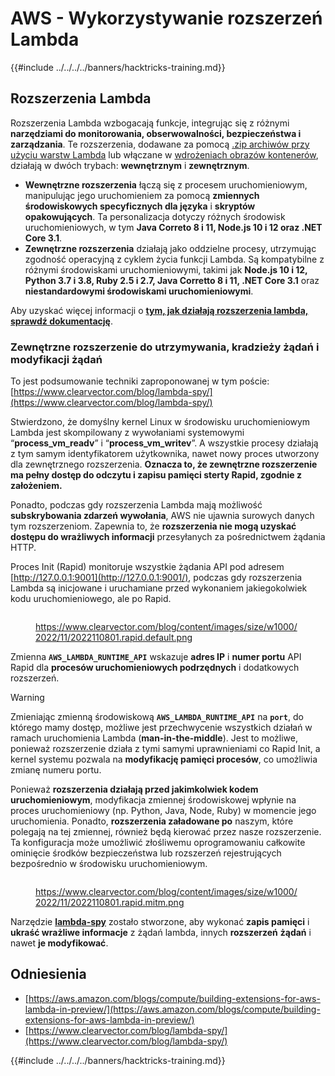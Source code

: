 # AWS - Wykorzystywanie rozszerzeń Lambda

{{#include ../../../../banners/hacktricks-training.md}}

## Rozszerzenia Lambda

Rozszerzenia Lambda wzbogacają funkcje, integrując się z różnymi **narzędziami do monitorowania, obserwowalności, bezpieczeństwa i zarządzania**. Te rozszerzenia, dodawane za pomocą [.zip archiwów przy użyciu warstw Lambda](https://docs.aws.amazon.com/lambda/latest/dg/configuration-layers.html) lub włączane w [wdrożeniach obrazów kontenerów](https://aws.amazon.com/blogs/compute/working-with-lambda-layers-and-extensions-in-container-images/), działają w dwóch trybach: **wewnętrznym** i **zewnętrznym**.

- **Wewnętrzne rozszerzenia** łączą się z procesem uruchomieniowym, manipulując jego uruchomieniem za pomocą **zmiennych środowiskowych specyficznych dla języka** i **skryptów opakowujących**. Ta personalizacja dotyczy różnych środowisk uruchomieniowych, w tym **Java Correto 8 i 11, Node.js 10 i 12 oraz .NET Core 3.1**.
- **Zewnętrzne rozszerzenia** działają jako oddzielne procesy, utrzymując zgodność operacyjną z cyklem życia funkcji Lambda. Są kompatybilne z różnymi środowiskami uruchomieniowymi, takimi jak **Node.js 10 i 12, Python 3.7 i 3.8, Ruby 2.5 i 2.7, Java Corretto 8 i 11, .NET Core 3.1** oraz **niestandardowymi środowiskami uruchomieniowymi**.

Aby uzyskać więcej informacji o [**tym, jak działają rozszerzenia lambda, sprawdź dokumentację**](https://docs.aws.amazon.com/lambda/latest/dg/runtimes-extensions-api.html).

### Zewnętrzne rozszerzenie do utrzymywania, kradzieży żądań i modyfikacji żądań

To jest podsumowanie techniki zaproponowanej w tym poście: [https://www.clearvector.com/blog/lambda-spy/](https://www.clearvector.com/blog/lambda-spy/)

Stwierdzono, że domyślny kernel Linux w środowisku uruchomieniowym Lambda jest skompilowany z wywołaniami systemowymi “**process_vm_readv**” i “**process_vm_writev**”. A wszystkie procesy działają z tym samym identyfikatorem użytkownika, nawet nowy proces utworzony dla zewnętrznego rozszerzenia. **Oznacza to, że zewnętrzne rozszerzenie ma pełny dostęp do odczytu i zapisu pamięci sterty Rapid, zgodnie z założeniem.**

Ponadto, podczas gdy rozszerzenia Lambda mają możliwość **subskrybowania zdarzeń wywołania**, AWS nie ujawnia surowych danych tym rozszerzeniom. Zapewnia to, że **rozszerzenia nie mogą uzyskać dostępu do wrażliwych informacji** przesyłanych za pośrednictwem żądania HTTP.

Proces Init (Rapid) monitoruje wszystkie żądania API pod adresem [http://127.0.0.1:9001](http://127.0.0.1:9001/), podczas gdy rozszerzenia Lambda są inicjowane i uruchamiane przed wykonaniem jakiegokolwiek kodu uruchomieniowego, ale po Rapid.

<figure><img src="../../../../images/image (254).png" alt=""><figcaption><p><a href="https://www.clearvector.com/blog/content/images/size/w1000/2022/11/2022110801.rapid.default.png">https://www.clearvector.com/blog/content/images/size/w1000/2022/11/2022110801.rapid.default.png</a></p></figcaption></figure>

Zmienna **`AWS_LAMBDA_RUNTIME_API`** wskazuje **adres IP** i **numer portu** API Rapid dla **procesów uruchomieniowych podrzędnych** i dodatkowych rozszerzeń.

> [!WARNING]
> Zmieniając zmienną środowiskową **`AWS_LAMBDA_RUNTIME_API`** na **`port`**, do którego mamy dostęp, możliwe jest przechwycenie wszystkich działań w ramach uruchomienia Lambda (**man-in-the-middle**). Jest to możliwe, ponieważ rozszerzenie działa z tymi samymi uprawnieniami co Rapid Init, a kernel systemu pozwala na **modyfikację pamięci procesów**, co umożliwia zmianę numeru portu.

Ponieważ **rozszerzenia działają przed jakimkolwiek kodem uruchomieniowym**, modyfikacja zmiennej środowiskowej wpłynie na proces uruchomieniowy (np. Python, Java, Node, Ruby) w momencie jego uruchomienia. Ponadto, **rozszerzenia załadowane po** naszym, które polegają na tej zmiennej, również będą kierować przez nasze rozszerzenie. Ta konfiguracja może umożliwić złośliwemu oprogramowaniu całkowite ominięcie środków bezpieczeństwa lub rozszerzeń rejestrujących bezpośrednio w środowisku uruchomieniowym.

<figure><img src="../../../../images/image (267).png" alt=""><figcaption><p><a href="https://www.clearvector.com/blog/content/images/size/w1000/2022/11/2022110801.rapid.mitm.png">https://www.clearvector.com/blog/content/images/size/w1000/2022/11/2022110801.rapid.mitm.png</a></p></figcaption></figure>

Narzędzie [**lambda-spy**](https://github.com/clearvector/lambda-spy) zostało stworzone, aby wykonać **zapis pamięci** i **ukraść wrażliwe informacje** z żądań lambda, innych **rozszerzeń** **żądań** i nawet **je modyfikować**.

## Odniesienia

- [https://aws.amazon.com/blogs/compute/building-extensions-for-aws-lambda-in-preview/](https://aws.amazon.com/blogs/compute/building-extensions-for-aws-lambda-in-preview/)
- [https://www.clearvector.com/blog/lambda-spy/](https://www.clearvector.com/blog/lambda-spy/)

{{#include ../../../../banners/hacktricks-training.md}}
